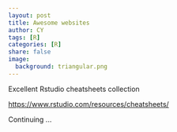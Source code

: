 ```yaml
---
layout: post
title: Awesome websites
author: CY
tags: [R]
categories: [R]
share: false
image:
  background: triangular.png 
---
```




Excellent Rstudio cheatsheets collection

https://www.rstudio.com/resources/cheatsheets/



Continuing ...

